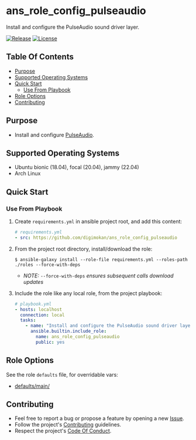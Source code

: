 # ans_role_config_pulseaudio

Install and configure the PulseAudio sound driver layer.

[![Release](https://img.shields.io/github/release/digimokan/ans_role_config_pulseaudio.svg?label=release)](https://github.com/digimokan/ans_role_config_pulseaudio/releases/latest "Latest Release Notes")
[![License](https://img.shields.io/badge/license-MIT-blue.svg?label=license)](LICENSE.md "Project License")

## Table Of Contents

* [Purpose](#purpose)
* [Supported Operating Systems](#supported-operating-systems)
* [Quick Start](#quick-start)
    * [Use From Playbook](#use-from-playbook)
* [Role Options](#role-options)
* [Contributing](#contributing)

## Purpose

* Install and configure [PulseAudio](https://en.wikipedia.org/wiki/PulseAudio).

## Supported Operating Systems

* Ubuntu bionic (18.04), focal (20.04), jammy (22.04)
* Arch Linux

## Quick Start

### Use From Playbook

1. Create `requirements.yml` in ansible project root, and add this content:

   ```yaml
   # requirements.yml
   - src: https://github.com/digimokan/ans_role_config_pulseaudio
   ```

2. From the project root directory, install/download the role:

   ```shell
   $ ansible-galaxy install --role-file requirements.yml --roles-path ./roles --force-with-deps
   ```

   * _NOTE:_ `--force-with-deps` _ensures subsequent calls download updates_

3. Include the role like any local role, from the project playbook:

   ```yaml
   # playbook.yml
   - hosts: localhost
     connection: local
     tasks:
       - name: "Install and configure the PulseAudio sound driver layer"
         ansible.builtin.include_role:
           name: ans_role_config_pulseaudio
           public: yes
   ```

## Role Options

See the role `defaults` file, for overridable vars:

  * [defaults/main/](../defaults/main/)

## Contributing

* Feel free to report a bug or propose a feature by opening a new
  [Issue](https://github.com/digimokan/ans_role_config_pulseaudio/issues).
* Follow the project's [Contributing](CONTRIBUTING.md) guidelines.
* Respect the project's [Code Of Conduct](CODE_OF_CONDUCT.md).

